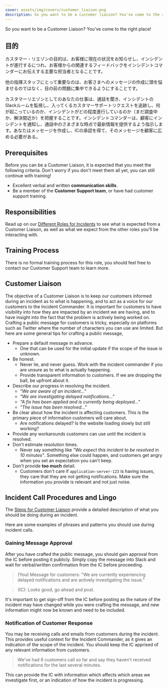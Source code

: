 ```yaml
---
cover: assets/img/covers/customer_liaison.png
description: So you want to be a customer liaison? You've come to the right place!
---
```

So you want to be a Customer Liaison? You've come to the right place!

## 目的

カスタマー・リエゾンの目的は、お客様に現在の状況をお知らせし、インシデントが進行するにつれ、お客様からの関連するフィードバックをインシデントコマンダーにお伝えする主要な担当者となることです。

他の指揮スタッフにとって重要なのは、お客さまへのメッセージの作成に頭を悩ませるのではなく、目の前の問題に集中できるようにすることです。

カスタマーリエゾンとしてのあなたの仕事は、通話を聞き、インシデントのSlackルームを監視し、入ってくるカスタマーサポートリクエストを追跡し、何が起こっているのか、インシデントがどの程度進行しているのか（まだ調査中か、解決間近か）を把握することです。インシデントコマンダーは、顧客にインシデントを通知し、通話中のさまざまな時点で最新情報を提供するよう指示します。あなたはメッセージを作成し、ICの承認を得て、そのメッセージを顧客に広める必要がある。

## Prerequisites
Before you can be a Customer Liaison, it is expected that you meet the following criteria. Don't worry if you don't meet them all yet, you can still continue with training!

* Excellent verbal and written **communication skills**.
* Be a member of the **Customer Support team**, or have had customer support training.

## Responsibilities
Read up on our [Different Roles for Incidents](../before/different_roles.md) to see what is expected from a Customer Liaison, as well as what we expect from the other roles you'll be interacting with.

## Training Process
There is no formal training process for this role, you should feel free to contact our Customer Support team to learn more.

## Customer Liaison
The objective of a Customer Liaison is to keep our customers informed during an incident as to what is happening, and to act as a voice for our customers to the Incident Commander. It is important for customers to have visibility into how they are impacted by an incident we are having, and to have insight into the fact that the problem is actively being worked on. Crafting a public message for customers is tricky, especially on platforms such as Twitter where the number of characters you can use are limited. But here are some general tips for crafting a public message,

* Prepare a default message in advance.
    * One that can be used for the initial update if the scope of the issue is unknown.
* Be honest.
    * Never lie, and never guess. Work with the incident commander if you are unsure as to what is actually happening.
    * Provide transparent information to customers. If we are dropping the ball, be upfront about it.
* Describe our progress in resolving the incident.
    * _"We are aware of an incident..."_
    * _"We are investigating delayed notifications..."_
    * _"A fix has been applied and is currently being deployed..."_
    * _"The issue has been resolved..."_
* Be clear about how the incident is affecting customers. This is the primary piece of information customers will care about.
    * Are notifications delayed? Is the website loading slowly but still working?
* Provide any workarounds customers can use until the incident is resolved.
* <span class="icon bad"></span>  Don't estimate resolution times.
    * Never say something like _"We expect this incident to be resolved in 10 minutes"_. Something else could happen, and customers get angry when you set an expectation you can't keep.
* <span class="icon bad"></span>  Don't provide **too much** detail.
    * Customers don't care if `application-server-123` is having issues, they care that they are not getting notifications. Make sure the information you provide is relevant and not just noise.

## Incident Call Procedures and Lingo
The [Steps for Customer Liaison](../during/during_an_incident.md) provide a detailed description of what you should be doing during an incident.

Here are some examples of phrases and patterns you should use during incident calls.

### Gaining Message Approval
After you have crafted the public message, you should gain approval from the IC before posting it publicly. Simply copy the message into Slack and wait for verbal/written confirmation from the IC before proceeding.

> (You) Message for customers: "We are currently experiencing delayed notifications and are actively investigating the issue."

> (IC): Looks good, go ahead and post.

It's important to get sign-off from the IC before posting as the nature of the incident may have changed while you were crafting the message, and new information might now be known and need to be included.

### Notification of Customer Response
You may be receiving calls and emails from customers during the incident. This provides useful context for the Incident Commander, as it gives an indication of the scope of the incident. You should keep the IC apprised of any relevant information from customers.

> We've had 6 customers call so far and say they haven't received notifications for the last several minutes.

This can provide the IC with information which affects which areas we investigate first, or an indication of how the incident is progressing.
